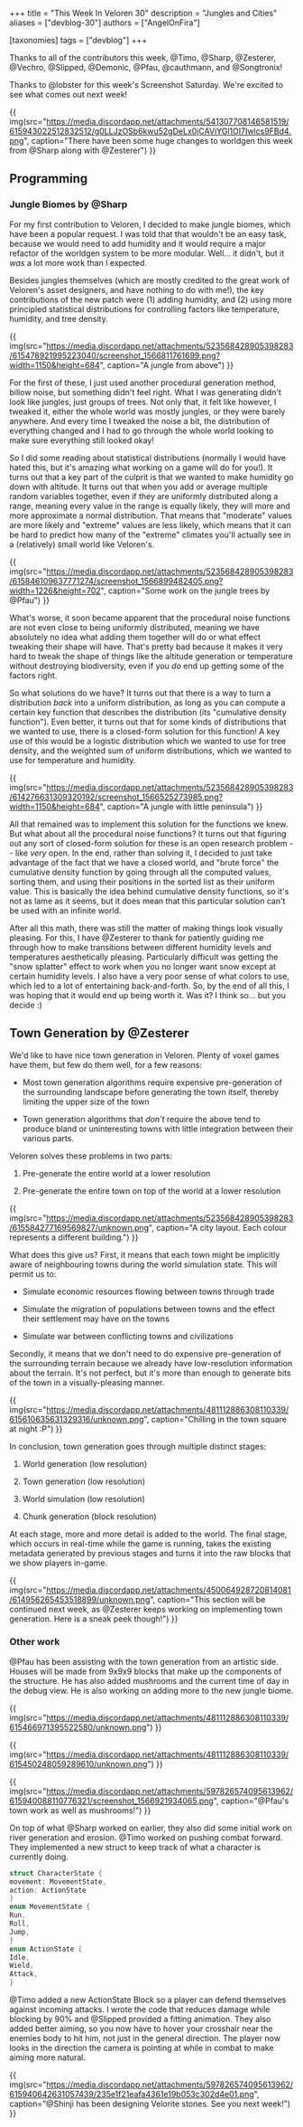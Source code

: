 +++
title = "This Week In Veloren 30"
description = "Jungles and Cities"
aliases = ["devblog-30"]
authors = ["AngelOnFira"]

[taxonomies]
tags = ["devblog"]
+++

Thanks to all of the contributors this week, @Timo, @Sharp, @Zesterer, @Vechro, @Slipped, @Demonic, @Pfau, @cauthmann, and @Songtronix!

Thanks to @lobster for this week's Screenshot Saturday. We're excited to see what comes out next week!

{{ img(src="https://media.discordapp.net/attachments/541307708146581519/615943022512832512/g0LLJzOSb6kwu52gDeLx0jCAViYGl1OI7Iwlcs9FBd4.png", caption="There have been some huge changes to worldgen this week from @Sharp along with @Zesterer") }}

## Programming

### Jungle Biomes by @Sharp

For my first contribution to Veloren, I decided to make jungle biomes, which have been a popular request. I was told that that wouldn't be an easy task, because we would need to add humidity and it would require a major refactor of the worldgen system to be more modular. Well... it didn't, but it *was* a lot more work than I expected.

Besides jungles themselves (which are mostly credited to the great work of Veloren's asset designers, and have nothing to do with me!), the key contributions of the new patch were (1) adding humidity, and (2) using more principled statistical distributions for controlling factors like temperature, humidity, and tree density.

{{ img(src="https://media.discordapp.net/attachments/523568428905398283/615478921995223040/screenshot_1566811761699.png?width=1150&height=684", caption="A jungle from above") }}

For the first of these, I just used another procedural generation method, billow noise, but something didn't feel right. What I was generating didn't look like jungles, just groups of trees. Not only that, it felt like however, I tweaked it, either the whole world was mostly jungles, or they were barely anywhere. And every time I tweaked the noise a bit, the distribution of everything changed and I had to go through the whole world looking to make sure everything still looked okay!

So I did some reading about statistical distributions (normally I would have hated this, but it's amazing what working on a game will do for you!). It turns out that a key part of the culprit is that we wanted to make humidity go down with altitude. It turns out that when you add or average multiple random variables together, even if they are uniformly distributed along a range, meaning every value in the range is equally likely, they will more and more approximate a normal distribution. That means that "moderate" values are more likely and "extreme" values are less likely, which means that it can be hard to predict how many of the "extreme" climates you'll actually see in a (relatively) small world like Veloren's.

{{ img(src="https://media.discordapp.net/attachments/523568428905398283/615846109637771274/screenshot_1566899482405.png?width=1226&height=702", caption="Some work on the jungle trees by @Pfau") }}

What's worse, it soon became apparent that the procedural noise functions are not even close to being uniformly distributed, meaning we have absolutely no idea what adding them together will do or what effect tweaking their shape will have. That's pretty bad because it makes it very hard to tweak the shape of things like the altitude generation or temperature without destroying biodiversity, even if you *do* end up getting some of the factors right.

So what solutions do we have? It turns out that there is a way to turn a distribution *back* into a uniform distribution, as long as you can compute a certain key function that describes the distribution (its "cumulative density function"). Even better, it turns out that for some kinds of distributions that we wanted to use, there is a closed-form solution for this function! A key use of this would be a logistic distribution which we wanted to use for tree density, and the weighted sum of uniform distributions, which we wanted to use for temperature and humidity.

{{ img(src="https://media.discordapp.net/attachments/523568428905398283/614276631309320192/screenshot_1566525273985.png?width=1150&height=684", caption="A jungle with little peninsula") }}

All that remained was to implement this solution for the functions we knew. But what about all the procedural noise functions? It turns out that figuring out any sort of closed-form solution for these is an open research problem -- like *very* open. In the end, rather than solving it, I decided to just take advantage of the fact that we have a closed world, and "brute force" the cumulative density function by going through all the computed values, sorting them, and using their positions in the sorted list as their uniform value. This is basically the idea behind cumulative density functions, so it's not as lame as it seems, but it does mean that this particular solution can't be used with an infinite world.

After all this math, there was still the matter of making things look visually pleasing. For this, I have @Zesterer to thank for patiently guiding me through how to make transitions between different humidity levels and temperatures aesthetically pleasing. Particularly difficult was getting the "snow splatter" effect to work when you no longer want snow except at certain humidity levels. I also have a very poor sense of what colors to use, which led to a lot of entertaining back-and-forth. So, by the end of all this, I was hoping that it would end up being worth it. Was it? I think so... but you decide :)

## Town Generation by @Zesterer

We'd like to have nice town generation in Veloren. Plenty of voxel games have them, but few do them well, for a few reasons:

- Most town generation algorithms require expensive pre-generation of the surrounding landscape before generating the town itself, thereby limiting the upper size of the town

- Town generation algorithms that *don't* require the above tend to produce bland or uninteresting towns with little integration between their various parts.

Veloren solves these problems in two parts:

1) Pre-generate the entire world at a lower resolution

2) Pre-generate the entire town on top of the world at a lower resolution

{{ img(src="https://media.discordapp.net/attachments/523568428905398283/615584277169569827/unknown.png", caption="A city layout. Each colour represents a different building.") }}

What does this give us? First, it means that each town might be implicitly aware of neighbouring towns during the world simulation state. This will permit us to:

- Simulate economic resources flowing between towns through trade

- Simulate the migration of populations between towns and the effect their settlement may have on the towns

- Simulate war between conflicting towns and civilizations

Secondly, it means that we don't need to do expensive pre-generation of the surrounding terrain because we already have low-resolution information about the terrain. It's not perfect, but it's more than enough to generate bits of the town in a visually-pleasing manner.

{{ img(src="https://media.discordapp.net/attachments/481112886308110339/615610635631329316/unknown.png", caption="Chilling in the town square at night :P") }}

In conclusion, town generation goes through multiple distinct stages:

1) World generation (low resolution)

2) Town generation (low resolution)

3) World simulation (low resolution)

4) Chunk generation (block resolution)

At each stage, more and more detail is added to the world. The final stage, which occurs in real-time while the game is running, takes the existing metadata generated by previous stages and turns it into the raw blocks that we show players in-game.

{{ img(src="https://media.discordapp.net/attachments/450064928720814081/614956265453518899/unknown.png", caption="This section will be continued next week, as @Zesterer keeps working on implementing town generation. Here is a sneak peek though!") }}

### Other work

@Pfau has been assisting with the town generation from an artistic side. Houses will be made from 9x9x9 blocks that make up the components of the structure. He has also added mushrooms and the current time of day in the debug view. He is also working on adding more to the new jungle biome.

{{ img(src="https://media.discordapp.net/attachments/481112886308110339/615466971395522580/unknown.png") }}

{{ img(src="https://media.discordapp.net/attachments/481112886308110339/615450248059289610/unknown.png") }}

{{ img(src="https://media.discordapp.net/attachments/597826574095613962/615940088110776321/screenshot_1566921934065.png", caption="@Pfau's town work as well as mushrooms!") }}

On top of what @Sharp worked on earlier, they also did some initial work on river generation and erosion. @Timo worked on pushing combat forward. They implemented a new struct to keep track of what a character is currently doing.

```rs
struct CharacterState {
movement: MovementState,
action: ActionState
}
enum MovementState {
Run,
Roll,
Jump,
}
enum ActionState {
Idle,
Wield,
Attack,
}
```

@Timo added a new ActionState Block so a player can defend themselves against incoming attacks. I wrote the code that reduces damage while blocking by 90% and @Slipped provided a fitting animation. They also added better aiming, so you now have to hover your crosshair near the enemies body to hit him, not just in the general direction. The player now looks in the direction the camera is pointing at while in combat to make aiming more natural.

{{ img(src="https://media.discordapp.net/attachments/597826574095613962/615940642631057439/235e1f21eafa4361e19b053c302d4e01.png", caption="@Shinji has been designing Velorite stones. See you next week!") }}
